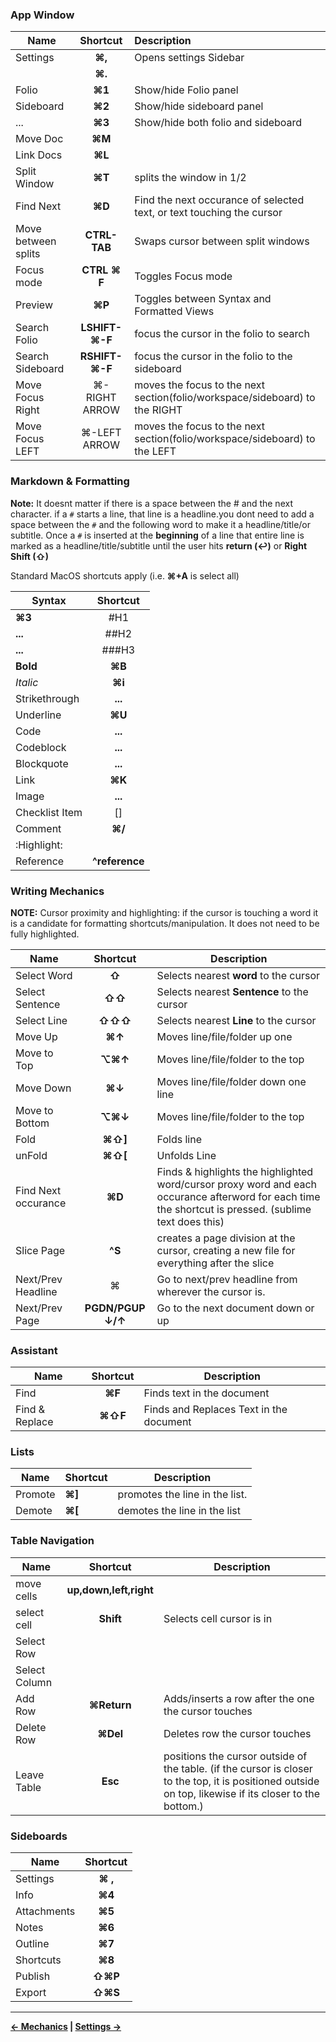 
### App Window

| Name        | Shortcut   | Description     |
| ----------- | :---------:| :-------------- |
| Settings    | **⌘,** | Opens settings Sidebar |
|    | **⌘.** |  |
| Folio       | **⌘1** | Show/hide Folio panel    |
| Sideboard   | **⌘2** | Show/hide sideboard panel |
| ...         | **⌘3** | Show/hide both folio and sideboard |
| Move Doc    | **⌘M** |  |
| Link Docs   | **⌘L** |  |
| Split Window | **⌘T** | splits the window in 1/2 |
| Find Next | **⌘D** | Find the next occurance of selected text, or text touching the cursor |
| Move between splits | **CTRL-TAB** | Swaps cursor between split windows |
| Focus mode | **CTRL ⌘ F** | Toggles Focus mode |
| Preview | **⌘P** | Toggles between Syntax and Formatted Views |
| Search Folio   | **LSHIFT-⌘-F**  | focus the cursor in the folio to search  |
| Search Sideboard | **RSHIFT-⌘-F**  | focus the cursor in the folio to the sideboard  |
| Move Focus Right   | ⌘-RIGHT ARROW  |  moves the focus to the next section(folio/workspace/sideboard) to the RIGHT |
| Move Focus LEFT   | ⌘-LEFT ARROW  |  moves the focus to the next section(folio/workspace/sideboard) to the LEFT |

### Markdown & Formatting
**Note:** It doesnt matter if there is a space between the # and the next character. if a `#` starts a line, that line is a headline.you dont need to add a space between the `#` and the following word to make it a headline/title/or subtitle. Once a `#` is inserted at the **beginning** of a line that entire line is marked as a headline/title/subtitle until the user hits **return (↩)** or **Right Shift (⇧)**

Standard MacOS shortcuts apply (i.e. **⌘+A** is select all)

| Syntax   | Shortcut  |
|----------|:---------:|
| **⌘3**  | #H1       |
| **...**  | ##H2      |
| **...**  | ###H3  |
| **Bold** | **⌘B** |
| _Italic_ | **⌘i**  | `*Italic*`      |
| Strikethrough   | **...**  | `~~Strike~~`     |
| Underline       | **⌘U**  | `_Underline_`    |
| Code            | **...**  | `tilde`          |
| Codeblock       | **...**  | `tildex3`    |
| Blockquote      | **...**  | `>`              |
| Link            | **⌘K**  | `[name](url)`  |
| Image           | **...**  | `[img](src)`     |
| Checklist Item  | []       |
| Comment         | **⌘/**  |
| :Highlight:       |        |
| Reference   | **^reference**  |


### Writing Mechanics
**NOTE:** Cursor proximity and highlighting: if the cursor is touching a word it is a candidate for formatting shortcuts/manipulation. It does not need to be fully highlighted.

| Name      |    Shortcut   |    Description     |
| --------- | :-----------: | ------------------ |
| Select Word     | **⇧** | Selects nearest **word** to the cursor |
| Select Sentence | **⇧⇧** | Selects nearest **Sentence**  to the cursor |
| Select Line     | **⇧⇧⇧** | Selects nearest **Line** to the cursor |
| Move Up         | **⌘↑**  | Moves line/file/folder up one  |
| Move to Top     | **⌥⌘↑**   | Moves line/file/folder to the top  |
| Move Down       | **⌘↓** | Moves line/file/folder down one line |
| Move to Bottom  | **⌥⌘↓** | Moves line/file/folder to the top |
| Fold   | **⌘⇧]**  | Folds line |
| unFold   | **⌘⇧[**  | Unfolds Line |
| Find Next occurance | **⌘D** | Finds & highlights the highlighted word/cursor proxy word and each occurance afterword for each time the shortcut is pressed. (sublime text does this) |
| Slice Page | **^S** | creates a page division at the cursor, creating a new file for everything after the slice |
| Next/Prev Headline |   ⌘   | Go to next/prev headline from wherever the cursor is. |
| Next/Prev Page | **PGDN/PGUP** **↓/↑** | Go to the next document down or up|

### Assistant
| Name  | Shortcut | Description |
| ------|:----:|--------|
| Find | **⌘F** | Finds text in the document |
| Find & Replace | **⌘⇧F** | Finds and Replaces Text in the document |

### Lists

| Name    | Shortcut  | Description               |
| ------- | --------- |---------------------------|
| Promote | **⌘]** | promotes the line in the list. |
| Demote  | **⌘[** | demotes the line in the list   |

### Table Navigation

| Name        | Shortcut  | Description |
|-------------|:---------:|----------- |
| move cells    | **up,down,left,right** | |
| select cell   | **Shift** | Selects cell cursor is in |
| Select Row    | | |
| Select Column | | |
| Add Row       | **⌘Return** | Adds/inserts a row after the one the cursor touches |
| Delete Row    | **⌘Del** | Deletes row the cursor touches |
| Leave Table   | **Esc** | positions the cursor outside of the table. (if the cursor is closer to the top, it is positioned outside on top, likewise if its closer to the bottom.) |

### Sideboards

| Name          | Shortcut  |
| ------------- |:-------:  |
| Settings      | **⌘ ,**   |
| Info          | **⌘4**    | (clever, it's like 4-1-1)
| Attachments   | **⌘5**    |
| Notes         | **⌘6**    |
| Outline       | **⌘7**    |
| Shortcuts     | **⌘8**    |
| Publish       | **⇧⌘P**  |
| Export        | **⇧⌘S**  |

----
**[← Mechanics](https://github.com/JEFLBROWN/Type/wiki/Mechanics) | [Settings →](https://github.com/JEFLBROWN/Type/wiki/Settings)**
